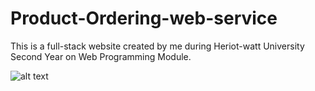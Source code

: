 # Product-Ordering-web-service
This is a full-stack website created by me during Heriot-watt University Second Year on Web Programming Module.

![alt text](https://github.com/ray2310/Product-Ordering-web-service/blob/master/AnimeArt/3.jpg)

